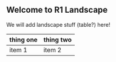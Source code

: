 ## Welcome to R1 Landscape

We will add landscape stuff (table?) here!

|thing one|thing two|
|--|--|
|item 1|item 2|
